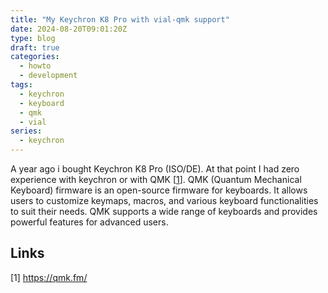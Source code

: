 ```yaml
---
title: "My Keychron K8 Pro with vial-qmk support"
date: 2024-08-20T09:01:20Z
type: blog
draft: true
categories:
  - howto
  - development
tags:
  - keychron
  - keyboard
  - qmk
  - vial
series:
  - keychron
---
```


A year ago i bought Keychron K8 Pro (ISO/DE). At that point I had zero experience with keychron or with QMK [[1](https://qmk.fm/)]. QMK (Quantum Mechanical Keyboard) firmware is an open-source firmware for keyboards. It allows users to customize keymaps, macros, and various keyboard functionalities to suit their needs. QMK supports a wide range of keyboards and provides powerful features for advanced users.  


## Links

[1] <https://qmk.fm/>